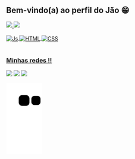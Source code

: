 ## Bem-vindo(a) ao perfil do Jão 😁

 <div>
   <a href="https://github.com/jplimasil">
   <img height="180em" src="https://github-readme-stats.vercel.app/api?username=jplimasil&show_icons=true&theme=tokyonight&include_all_commits=true&count_private=true"/>
   <img height="180em" src="https://github-readme-stats.vercel.app/api/top-langs/?username=jplimasil&layout=compact&langs_count=6&theme=tokyonight"/>

</div>
<div style="display: inline_block"><br>
  <img align="center" alt="Js" height="30" width="120" src="https://img.shields.io/badge/JavaScript-F7DF1E?style=for-the-badge&logo=javascript&logoColor=black">
  <img align="center" alt="HTML" height="30" width="100" src="https://img.shields.io/badge/HTML-239120?style=for-the-badge&logo=html5&logoColor=white">
  <img align="center" alt="CSS" height="30" width="100" src="https://img.shields.io/badge/CSS3-1572B6?style=for-the-badge&logo=css3&logoColor=white">
</div>
 
 <br>
 
  ### Minhas redes !!
 
<div> 
  <a href="https://instagram.com/jplimasil" target="_blank"><img src="https://img.shields.io/badge/-Instagram-%23E4405F?style=for-the-badge&logo=instagram&logoColor=white" target="_blank"></a>
  <a href = "jplimasil@gmail.com"><img src="https://img.shields.io/badge/-Gmail-%23333?style=for-the-badge&logo=gmail&logoColor=white" target="_blank"></a>
  <a href="https://www.linkedin.com/in/jo%C3%A3o-pedro-de-lima-silva-456b74238/" target="_blank"><img src="https://img.shields.io/badge/-LinkedIn-%230077B5?style=for-the-badge&logo=linkedin&logoColor=white" target="_blank"></a> 
 
  ![Snake animation](https://github.com/jplimasil/jplimasil/blob/output/github-contribution-grid-snake.svg)

</div>
